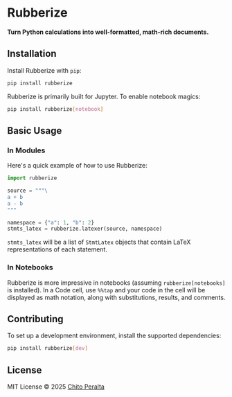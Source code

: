 # Rubberize

**Turn Python calculations into well-formatted, math-rich documents.**

## Installation

Install Rubberize with `pip`:

```bash
pip install rubberize
```

Rubberize is primarily built for Jupyter. To enable notebook magics:

```bash
pip install rubberize[notebook]
```

## Basic Usage

### In Modules

Here's a quick example of how to use Rubberize:

```python
import rubberize

source = """\
a + b
a - b
"""

namespace = {"a": 1, "b": 2}
stmts_latex = rubberize.latexer(source, namespace)
```

`stmts_latex` will be a list of `StmtLatex` objects that contain LaTeX representations of each statement.

### In Notebooks

Rubberize is more impressive in notebooks (assuming `rubberize[notebooks]` is installed). In a Code cell, use `%%tap` and your code in the cell will be displayed as math notation, along with substitutions, results, and comments.

## Contributing

To set up a development environment, install the supported dependencies:

```bash
pip install rubberize[dev]
```

## License

MIT License © 2025 [Chito Peralta](mailto:chitoangeloperalta@gmail.com)

